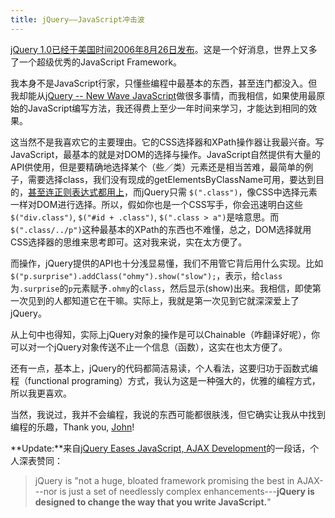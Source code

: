 ```yaml
---
title: jQuery——JavaScript冲击波
---
```

[jQuery 1.0已经于美国时间2006年8月26日发布][0]。这是一个好消息，世界上又多了一个超级优秀的JavaScript Framework。

我本身不是JavaScript行家，只懂些编程中最基本的东西，甚至连门都没入。但我却能从[jQuery -- New Wave JavaScript][1]做很多事情，而我相信，如果使用最原始的JavaScript编写方法，我还得费上至少一年时间来学习，才能达到相同的效果。

这当然不是我喜欢它的主要理由。它的CSS选择器和XPath操作器让我最兴奋。写JavaScript，最基本的就是对DOM的选择与操作。JavaScript自然提供有大量的API供使用，但是要精确地选择某个（些／类）元素还是相当苦难，最简单的例子，需要选择class，我们没有现成的getElementsByClassName可用，要达到目的，[甚至连正则表达式都用上][2]，而jQuery只需 `$(".class")`，像CSS中选择元素一样对DOM进行选择。所以，假如你也是一个CSS写手，你会迅速明白这些 `$("div.class")`, `$("#id + .class")`, `$(".class > a")`是啥意思。而`$(".class/../p")`这种最基本的XPath的东西也不难懂，总之，DOM选择就用CSS选择器的思维来思考即可。这对我来说，实在太方便了。

而操作，jQuery提供的API也十分浅显易懂，我们不用管它背后用什么实现。比如 `$("p.surprise").addClass("ohmy").show("slow");`，表示，给`class`为`.surprise`的`p`元素赋予`.ohmy`的`class`，然后显示(show)出来。我相信，即使第一次见到的人都知道它在干嘛。实际上，我就是第一次见到它就深深爱上了jQuery。

从上句中也得知，实际上jQuery对象的操作是可以Chainable（咋翻译好呢），你可以对一个jQuery对象传送不止一个信息（函数），这实在也太方便了。

还有一点，基本上，jQuery的代码都简洁易读，个人看法，这要归功于函数式编程（functional programing）方式，我认为这是一种强大的，优雅的编程方式，所以我更喜欢。

当然，我说过，我并不会编程，我说的东西可能都很肤浅，但它确实让我从中找到编程的乐趣，Thank you, [John][3]!

**Update:**来自[jQuery Eases JavaScript, AJAX Development][4]的一段话，个人深表赞同：

> jQuery is "not a huge, bloated framework promising the best in AJAX---nor is just a set of needlessly complex enhancements---**jQuery is designed to change the way that you write JavaScript.**"
> 

[0]: http://jquery.com/blog/2006/08/26/jquery-10/
[1]: http://jquery.com/
[2]: http://www.dustindiaz.com/top-ten-javascript/
[3]: http://ejohn.org/
[4]: http://www.eweek.com/article2/0,1895,2010602,00.asp